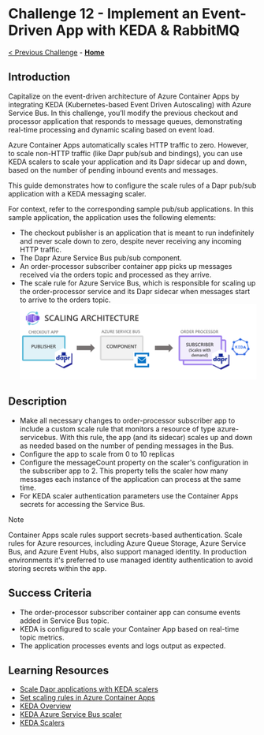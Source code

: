 # Challenge 12 - Implement an Event-Driven App with KEDA & RabbitMQ

 [< Previous Challenge](./Challenge-12.md) - **[Home](../README.md)**

## Introduction
Capitalize on the event-driven architecture of Azure Container Apps by integrating KEDA (Kubernetes-based Event Driven Autoscaling) with Azure Service Bus. In this challenge, you’ll modify the previous checkout and processor application that responds to message queues, demonstrating real-time processing and dynamic scaling based on event load.

Azure Container Apps automatically scales HTTP traffic to zero. However, to scale non-HTTP traffic (like Dapr pub/sub and bindings), you can use KEDA scalers to scale your application and its Dapr sidecar up and down, based on the number of pending inbound events and messages.

This guide demonstrates how to configure the scale rules of a Dapr pub/sub application with a KEDA messaging scaler. 

For context, refer to the corresponding sample pub/sub applications. In this sample application, the application uses the following elements:

- The checkout publisher is an application that is meant to run indefinitely and never scale down to zero, despite never receiving any incoming HTTP traffic.
- The Dapr Azure Service Bus pub/sub component.
- An order-processor subscriber container app picks up messages received via the orders topic and processed as they arrive.
- The scale rule for Azure Service Bus, which is responsible for scaling up the order-processor service and its Dapr sidecar when messages start to arrive to the orders topic.
![Scaling Dapr with KEDA](Resources/Challenge-12/scaling-dapr-apps-keda.png)


## Description
- Make all necessary changes to order-processor subscriber app to include a custom scale rule that monitors a resource of type azure-servicebus. With this rule, the app (and its sidecar) scales up and down as needed based on the number of pending messages in the Bus.
- Configure the app to scale from 0 to 10 replicas
- Configure the messageCount property on the scaler's configuration in the subscriber app to 2. This property tells the scaler how many messages each instance of the application can process at the same time.
- For KEDA scaler authentication parameters use the Container Apps secrets for accessing the Service Bus.

>[!NOTE]
> Container Apps scale rules support secrets-based authentication. Scale rules for Azure resources, including Azure Queue Storage, Azure Service Bus, and Azure Event Hubs, also support managed identity. In production environments it's preferred to use managed identity authentication to avoid storing secrets within the app.

## Success Criteria
- The order-processor subscriber container app can consume events added in Service Bus topic.
- KEDA is configured to scale your Container App based on real-time topic metrics.
- The application processes events and logs output as expected.

## Learning Resources

- [Scale Dapr applications with KEDA scalers](https://learn.microsoft.com/en-us/azure/container-apps/dapr-keda-scaling)
- [Set scaling rules in Azure Container Apps](https://learn.microsoft.com/en-us/azure/container-apps/scale-app?pivots=azure-portal#custom)
- [KEDA Overview ](https://keda.sh/)
- [KEDA Azure Service Bus scaler ](https://keda.sh/docs/2.17/scalers/azure-service-bus/)
- [KEDA Scalers](https://keda.sh/docs/2.17/scalers/)
